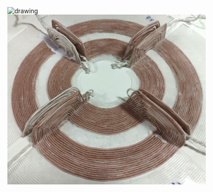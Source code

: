 <img src="primer.jpg" alt="drawing" width="500"/> <img src="sec_crop.jpg" alt="drawing" width="450"/>
